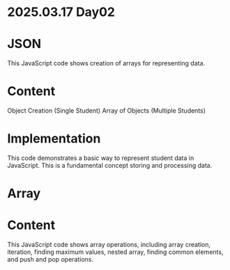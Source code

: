 # 2025.03.17 Day02

# JSON

This JavaScript code shows creation of arrays for representing data.

# Content

Object Creation (Single Student)
Array of Objects (Multiple Students)

# Implementation

This code demonstrates a basic way to represent student data in JavaScript. 
This is a fundamental concept storing and processing data.


# Array

# Content

This JavaScript code shows array operations, including array creation, iteration, finding maximum values, nested array, finding common elements, and push and pop operations.

